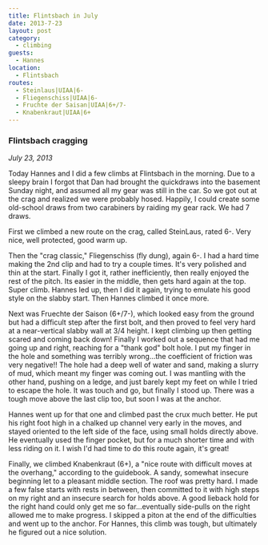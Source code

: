 ```yaml
---
title: Flintsbach in July
date: 2013-7-23
layout: post
category:
  - climbing
guests:
  - Hannes
location:
  - Flintsbach
routes:
  - Steinlaus|UIAA|6-
  - Fliegenschiss|UIAA|6-
  - Fruchte der Saisan|UIAA|6+/7-
  - Knabenkraut|UIAA|6+
---
```


### Flintsbach cragging
_July 23, 2013_

Today Hannes and I did a few climbs at Flintsbach in the morning. Due to a sleepy brain I forgot that Dan had brought the quickdraws into the basement Sunday night, and assumed all my gear was still in the car. So we got out at the crag and realized we were probably hosed. Happily, I could create some old-school draws from two carabiners by raiding my gear rack. We had 7 draws.

First we climbed a new route on the crag, called SteinLaus, rated 6-. Very nice, well protected, good warm up.

Then the "crag classic," Fliegenschiss (fly dung), again 6-. I had a hard time making the 2nd clip and had to try a couple times. It's very polished and thin at the start. Finally I got it, rather inefficiently, then really enjoyed the rest of the pitch. Its easier in the middle, then gets hard again at the top. Super climb. Hannes led up, then I did it again, trying to emulate his good style on the slabby start. Then Hannes climbed it once more.

Next was Fruechte der Saison (6+/7-), which looked easy from the ground but had
a difficult step after the first bolt, and then proved to feel very hard at a
near-vertical slabby wall at 3/4 height. I kept climbing up then getting scared
and coming back down! Finally I worked out a sequence that had me going up and
right, reaching for a "thank god" bolt hole. I put my finger in the hole and
something was terribly wrong...the coefficient of friction was very negative!!
The hole had a deep well of water and sand, making a slurry of mud, which meant
my finger was coming out. I was mantling with the other hand, pushing on a
ledge, and just barely kept my feet on while I tried to escape the hole. It was
touch and go, but finally I stood up. There was a tough move above the last clip
too, but soon I was at the anchor.

Hannes went up for that one and climbed past the crux much better. He put his right foot high in a chalked up channel very early in the moves, and stayed oriented to the left side of the face, using small holds directly above. He eventually used the finger pocket, but for a much shorter time and with less riding on it. I wish I'd had time to do this route again, it's great!

Finally, we climbed Knabenkraut (6+), a "nice route with difficult moves at the overhang," according to the guidebook. A sandy, somewhat insecure beginning let to a pleasant middle section. The roof was pretty hard. I made a few false starts with rests in between, then committed to it with high steps on my right and an insecure search for holds above. A good lieback hold for the right hand could only get me so far...eventually side-pulls on the right allowed me to make progress. I skipped a piton at the end of the difficulties and went up to the anchor. For Hannes, this climb was tough, but ultimately he figured out a nice solution.
